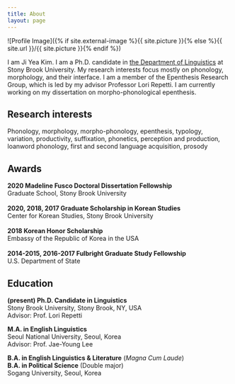 ```yaml
---
title: About
layout: page
---
```

![Profile Image]({% if site.external-image %}{{ site.picture }}{% else %}{{ site.url }}/{{ site.picture }}{% endif %})

<p>I am Ji Yea Kim. I am a Ph.D. candidate in <a href="https://linguistics.stonybrook.edu/">the Department of Linguistics</a> at Stony Brook University. My research interests focus mostly on phonology, morphology, and their interface. I am a member of the Epenthesis Research Group, which is led by my advisor Professor Lori Repetti. I am currently working on my dissertation on morpho-phonological epenthesis.</p>

<!---<p>I am doing research on phonology and morphology.</p>-->

<h2>Research interests</h2>
Phonology, morphology, morpho-phonology, epenthesis, typology, variation, productivity, suffixation, phonetics, perception and production, loanword phonology, first and second language acquisition, prosody

<h2>Awards</h2>

<b>2020 Madeline Fusco Doctoral Dissertation Fellowship</b><br>
Graduate School, Stony Brook University<br><br>
<b>2020, 2018, 2017 Graduate Scholarship in Korean Studies</b><br>
Center for Korean Studies, Stony Brook University<br><br>
<b>2018 Korean Honor Scholarship</b><br>
Embassy of the Republic of Korea in the USA<br><br>
<b>2014-2015, 2016-2017 Fulbright Graduate Study Fellowship</b><br>
U.S. Department of State<br>


<h2>Education</h2>

<b>(present) Ph.D. Candidate in Linguistics</b><br>
Stony Brook University, Stony Brook, NY, USA<br>
Advisor: Prof. Lori Repetti<br>

<b>M.A. in English Linguistics</b><br>
Seoul National University, Seoul, Korea<br>
Advisor: Prof. Jae-Young Lee<br>

<b>B.A. in English Linguistics & Literature</b> (<i>Magna Cum Laude</i>)<br>
<b>B.A. in Political Science</b> (Double major)<br>
Sogang University, Seoul, Korea